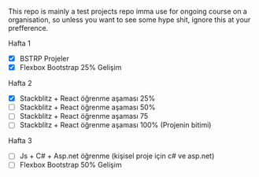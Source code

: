 This repo is mainly a test projects repo imma use for ongoing course on a organisation, so unless you want to see some hype shit, ignore this at your prefference.

Hafta 1
- [x] BSTRP Projeler
- [x] Flexbox Bootstrap 25% Gelişim

Hafta 2
- [x] Stackblitz + React öğrenme aşaması 25%
- [ ] Stackblitz + React öğrenme aşaması 50%
- [ ] Stackblitz + React öğrenme aşaması 75
- [ ] Stackblitz + React öğrenme aşaması 100% (Projenin bitimi)

Hafta 3
- [ ] Js + C# + Asp.net öğrenme (kişisel proje için c# ve asp.net) 
- [ ] Flexbox Bootstrap 50% Gelişim

